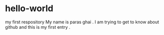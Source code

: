 # hello-world
my first respository
My name is paras ghai . I am trying to get to know about github and this is my first entry .
